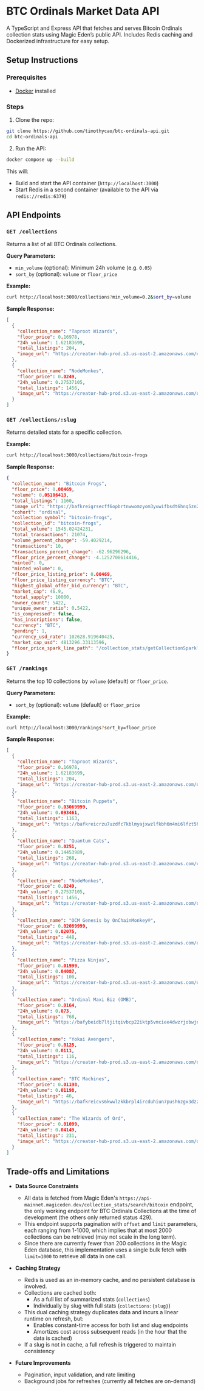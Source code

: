 # BTC Ordinals Market Data API

A TypeScript and Express API that fetches and serves Bitcoin Ordinals collection stats using Magic Eden’s public API. Includes Redis caching and Dockerized infrastructure for easy setup.

## Setup Instructions

### Prerequisites

- [Docker](https://docs.docker.com/get-docker/) installed

### Steps

1. Clone the repo:

```bash
git clone https://github.com/timothycao/btc-ordinals-api.git
cd btc-ordinals-api
```

2. Run the API:

```bash
docker compose up --build
```

This will:

- Build and start the API container (`http://localhost:3000`)
- Start Redis in a second container (available to the API via `redis://redis:6379`)

## API Endpoints

### `GET /collections`

Returns a list of all BTC Ordinals collections.

**Query Parameters:**

- `min_volume` (optional): Minimum 24h volume (e.g. `0.05`)
- `sort_by` (optional): `volume` or `floor_price`

**Example:**

```bash
curl http://localhost:3000/collections?min_volume=0.2&sort_by=volume
```

**Sample Response:**

```json
[
  {
    "collection_name": "Taproot Wizards",
    "floor_price": 0.16978,
    "24h_volume": 1.62183699,
    "total_listings": 204,
    "image_url": "https://creator-hub-prod.s3.us-east-2.amazonaws.com/ord-taproot_wizards_pfp_1740791107942.jpeg"
  },
  {
    "collection_name": "NodeMonkes",
    "floor_price": 0.0249,
    "24h_volume": 0.27537105,
    "total_listings": 1456,
    "image_url": "https://creator-hub-prod.s3.us-east-2.amazonaws.com/ord-nodemonkes_pfp_1733813805002.png"
  }
]
```

### `GET /collections/:slug`

Returns detailed stats for a specific collection.

**Example:**

```bash
curl http://localhost:3000/collections/bitcoin-frogs
```

**Sample Response:**

```json
{
  "collection_name": "Bitcoin Frogs",
  "floor_price": 0.00469,
  "volume": 0.05106413,
  "total_listings": 1160,
  "image_url": "https://bafkreigrsecff6opbrtnwwomzyom3yuwifbsdt6hnq5zn2q55wspx4hfiy.ipfs.nftstorage.link/",
  "cohort": "ordinal",
  "collection_symbol": "bitcoin-frogs",
  "collection_id": "bitcoin-frogs",
  "total_volume": 1545.02424231,
  "total_transactions": 21074,
  "volume_percent_change": -59.4029214,
  "transactions": 10,
  "transactions_percent_change": -62.96296296,
  "floor_price_percent_change": -4.1252708614416,
  "minted": 0,
  "minted_volume": 0,
  "floor_price_listing_price": 0.00469,
  "floor_price_listing_currency": "BTC",
  "highest_global_offer_bid_currency": "BTC",
  "market_cap": 46.9,
  "total_supply": 10000,
  "owner_count": 5422,
  "unique_owner_ratio": 0.5422,
  "is_compressed": false,
  "has_inscriptions": false,
  "currency": "BTC",
  "pending": 1,
  "currency_usd_rate": 102628.919640425,
  "market_cap_usd": 4813296.33113596,
  "floor_price_spark_line_path": "/collection_stats/getCollectionSparkline/bitcoin-frogs?cohort=ordinal&window=1d&currentFp=0.00469&fpPctChg=-4.125270861441599"
}
```

### `GET /rankings`

Returns the top 10 collections by `volume` (default) or `floor_price`.

**Query Parameters:**

- `sort_by` (optional): `volume` (default) or `floor_price`

**Example:**

```bash
curl http://localhost:3000/rankings?sort_by=floor_price
```

**Sample Response:**

```json
[
  {
    "collection_name": "Taproot Wizards",
    "floor_price": 0.16978,
    "24h_volume": 1.62183699,
    "total_listings": 204,
    "image_url": "https://creator-hub-prod.s3.us-east-2.amazonaws.com/ord-taproot_wizards_pfp_1740791107942.jpeg"
  },
  {
    "collection_name": "Bitcoin Puppets",
    "floor_price": 0.03069999,
    "24h_volume": 0.093461,
    "total_listings": 1163,
    "image_url": "https://bafkreicrzu7uzdfc7kblmyajxwzlfkbh6m4mi6lfzt5h42f7j7suie4od4.ipfs.nftstorage.link/"
  },
  {
    "collection_name": "Quantum Cats",
    "floor_price": 0.0251,
    "24h_volume": 0.14453989,
    "total_listings": 268,
    "image_url": "https://creator-hub-prod.s3.us-east-2.amazonaws.com/ord-taproot_wizards_presents_pfp_1706542390359.png"
  },
  {
    "collection_name": "NodeMonkes",
    "floor_price": 0.0249,
    "24h_volume": 0.27537105,
    "total_listings": 1456,
    "image_url": "https://creator-hub-prod.s3.us-east-2.amazonaws.com/ord-nodemonkes_pfp_1733813805002.png"
  },
  {
    "collection_name": "OCM Genesis by OnChainMonkey®",
    "floor_price": 0.02089999,
    "24h_volume": 0.02075,
    "total_listings": 448,
    "image_url": "https://creator-hub-prod.s3.us-east-2.amazonaws.com/ord-ocm-genesis_pfp_1744084567528.gif"
  },
  {
    "collection_name": "Pizza Ninjas",
    "floor_price": 0.01999,
    "24h_volume": 0.04087,
    "total_listings": 100,
    "image_url": "https://creator-hub-prod.s3.us-east-2.amazonaws.com/ord-pizza-ninjas_pfp_1711912845018.gif"
  },
  {
    "collection_name": "Ordinal Maxi Biz (OMB)",
    "floor_price": 0.0164,
    "24h_volume": 0.073,
    "total_listings": 768,
    "image_url": "https://bafybeidb7ltjitqivbcp22iktp5vmciee4dwzrjobwjnlzt5dkgyepj5ne.ipfs.nftstorage.link/"
  },
  {
    "collection_name": "Yokai Avengers",
    "floor_price": 0.0125,
    "24h_volume": 0.0111,
    "total_listings": 116,
    "image_url": "https://creator-hub-prod.s3.us-east-2.amazonaws.com/ord-yokai_avengers_pfp_1698054318287.png"
  },
  {
    "collection_name": "BTC Machines",
    "floor_price": 0.01198,
    "24h_volume": 0.01198,
    "total_listings": 46,
    "image_url": "https://bafkreicvs6kwwlzkkbrpl4ircduhiun7push6zgx3dzz5p7pjfrf3nwppm.ipfs.nftstorage.link/"
  },
  {
    "collection_name": "The Wizards of Ord",
    "floor_price": 0.01099,
    "24h_volume": 0.04149,
    "total_listings": 231,
    "image_url": "https://creator-hub-prod.s3.us-east-2.amazonaws.com/ord-wizards_pfp_1699090652197.png"
  }
]
```

## Trade-offs and Limitations

- **Data Source Constraints**
  - All data is fetched from Magic Eden's `https://api-mainnet.magiceden.dev/collection_stats/search/bitcoin` endpoint, the only working endpoint for BTC Ordinals Collections at the time of development (the others only returned status 429).
  - This endpoint supports pagination with `offset` and `limit` parameters, each ranging from 1-1000, which implies that at most 2000 collections can be retrieved (may not scale in the long term).
  - Since there are currently fewer than 200 collections in the Magic Eden database, this implementation uses a single bulk fetch with `limit=1000` to retrieve all data in one call.

- **Caching Strategy**
  - Redis is used as an in-memory cache, and no persistent database is involved.
  - Collections are cached both:
    - As a full list of summarized stats (`collections`)
    - Individually by slug with full stats (`collections:{slug}`)
  - This dual caching strategy duplicates data and incurs a linear runtime on refresh, but:
    - Enables constant-time access for both list and slug endpoints
    - Amortizes cost across subsequent reads (in the hour that the data is cached)
  - If a slug is not in cache, a full refresh is triggered to maintain consistency

- **Future Improvements**
  - Pagination, input validation, and rate limiting
  - Background jobs for refreshes (currently all fetches are on-demand)